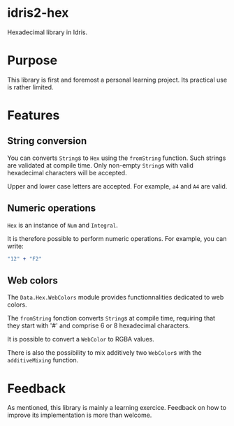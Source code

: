 # idris2-hex
Hexadecimal library in Idris.

# Purpose

This library is first and foremost a personal learning project.
Its practical use is rather limited.

# Features

## String conversion

You can converts `String`s to `Hex` using the `fromString` function.
Such strings are validated at compile time. Only non-empty `String`s with 
valid hexadecimal characters will be accepted.

Upper and lower case letters are accepted.
For example, `a4` and `A4` are valid.

## Numeric operations

`Hex` is an instance of `Num` and `Integral`.

It is therefore possible to perform numeric operations.
For example, you can write:

```idris
"12" + "F2"
``` 

## Web colors

The `Data.Hex.WebColors` module provides functionnalities dedicated to
web colors.

The `fromString` fonction converts `String`s at compile time, requiring that
they start with '#' and comprise 6 or 8 hexadecimal characters.

It is possible to convert a `WebColor` to RGBA values.

There is also the possibility to mix additively two `WebColor`s
with the `additiveMixing` function.

# Feedback

As mentioned, this library is mainly a learning exercice.
Feedback on how to improve its implementation is more than welcome.
